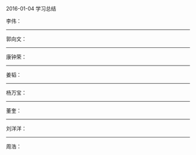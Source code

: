 2016-01-04 学习总结

李伟：

------
郭向文：


------
康钟荣：


---
姜韬：


---
杨万宝：


---

董奎：


---

刘洋洋：


---

周浩：